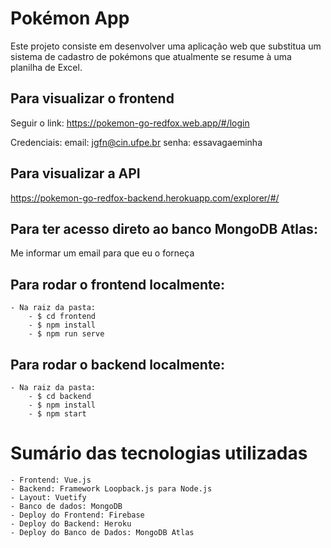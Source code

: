 # Pokémon App
Este projeto consiste em desenvolver uma aplicação web que substitua um sistema de cadastro de pokémons que atualmente se resume à uma planilha de Excel. 

## Para visualizar o frontend
Seguir o link: https://pokemon-go-redfox.web.app/#/login

Credenciais:
    email: jgfn@cin.ufpe.br
    senha: essavagaeminha

## Para visualizar a API 
https://pokemon-go-redfox-backend.herokuapp.com/explorer/#/

## Para ter acesso direto ao banco MongoDB Atlas: 
Me informar um email para que eu o forneça

## Para rodar o frontend localmente:
    - Na raiz da pasta:
        - $ cd frontend
        - $ npm install
        - $ npm run serve

## Para rodar o backend localmente:
    - Na raiz da pasta:
        - $ cd backend
        - $ npm install
        - $ npm start

# Sumário das tecnologias utilizadas
    - Frontend: Vue.js
    - Backend: Framework Loopback.js para Node.js
    - Layout: Vuetify 
    - Banco de dados: MongoDB
    - Deploy do Frontend: Firebase
    - Deploy do Backend: Heroku 
    - Deploy do Banco de Dados: MongoDB Atlas
